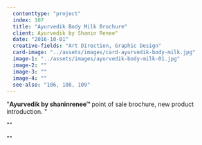 ```yaml
---
  contenttype: "project"
  index: 107
  title: "Ayurvedik Body Milk Brochure"
  client: Ayurvedik by Shanin Renee"
  date: "2016-10-01"
  creative-fields: "Art Direction, Graphic Design"
  card-image: "../assets/images/card-ayurvedik-body-milk.jpg"
  image-1: "../assets/images/ayurvedik-body-milk-01.jpg"
  image-2: ""
  image-3: ""
  image-4: ""
  see-also: "106, 108, 109"
---
```


<p className=copy_A>"<strong>Ayurvedik by shaninrenee™ </strong> point of sale brochure, new product introduction.
"</p>
<p className=copy_B>""</p>
<p className=copy_C>""</p>
<p className=copy_D></p>
